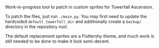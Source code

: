 Work-in-progress tool to patch in custom sprites for Towerfall Ascension.

To patch the files, just run `./main.py`.
You may first need to update the hardcoded `default_towerfall_dir` and
additionally create a `backup/` directory in the repository root.

The default replacement sprites are a Fluttershy theme, and much work is still needed
to be done to make it look semi-decent.


